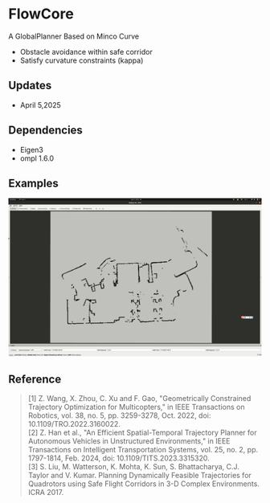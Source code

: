 # FlowCore​​
A GlobalPlanner Based on Minco Curve

* Obstacle avoidance within safe corridor
* Satisfy curvature constraints (kappa)

## Updates
* April 5,2025
  
## Dependencies
* Eigen3
* ompl 1.6.0

## Examples
![](./images/clfh3-s8ty4.gif)

## Reference
> [1] Z. Wang, X. Zhou, C. Xu and F. Gao, "Geometrically Constrained Trajectory Optimization for Multicopters," in IEEE Transactions on Robotics, vol. 38, no. 5, pp. 3259-3278, Oct. 2022, doi: 10.1109/TRO.2022.3160022.    
> [2] Z. Han et al., "An Efficient Spatial-Temporal Trajectory Planner for Autonomous Vehicles in Unstructured Environments," in IEEE Transactions on Intelligent Transportation Systems, vol. 25, no. 2, pp. 1797-1814, Feb. 2024, doi: 10.1109/TITS.2023.3315320.    
> [3] S. Liu, M. Watterson, K. Mohta, K. Sun, S. Bhattacharya, C.J. Taylor and V. Kumar. Planning Dynamically Feasible Trajectories for Quadrotors using Safe Flight Corridors in 3-D Complex Environments. ICRA 2017.

